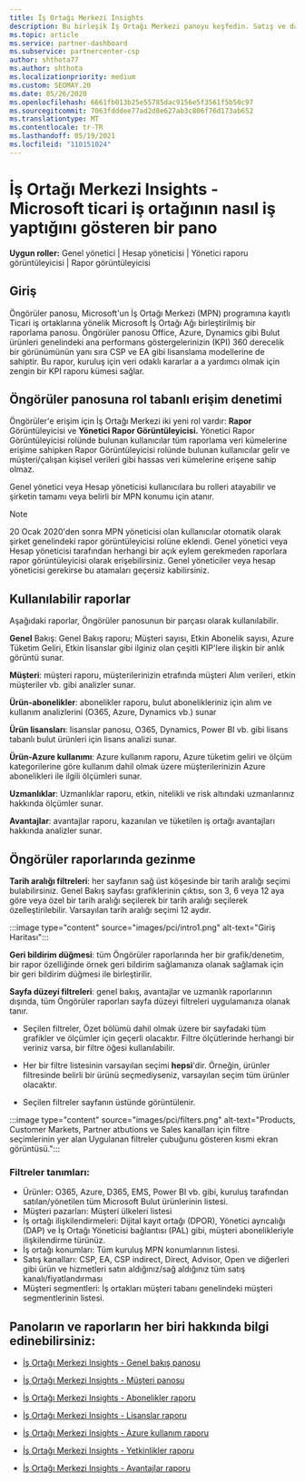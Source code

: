 ```yaml
---
title: İş Ortağı Merkezi Insights
description: Bu birleşik İş Ortağı Merkezi panoyu keşfedin. Satış ve dağıtım, müşteri geliştirme ve daha fazlası için KIP'lerde nasıl ilerlersiniz?
ms.topic: article
ms.service: partner-dashboard
ms.subservice: partnercenter-csp
author: shthota77
ms.author: shthota
ms.localizationpriority: medium
ms.custom: SEOMAY.20
ms.date: 05/26/2020
ms.openlocfilehash: 6661fb013b25e55785dac9156e5f3561f5b50c97
ms.sourcegitcommit: 7063fdddee77ad2d8e627ab3c806f76d173ab652
ms.translationtype: MT
ms.contentlocale: tr-TR
ms.lasthandoff: 05/19/2021
ms.locfileid: "110151024"
---
```

# <a name="partner-center-insights---a-dashboard-that-shows-how-a-microsoft-commercial-partner-is-doing"></a>İş Ortağı Merkezi Insights - Microsoft ticari iş ortağının nasıl iş yaptığını gösteren bir pano

**Uygun roller:** Genel yönetici | Hesap yöneticisi | Yönetici raporu görüntüleyicisi | Rapor görüntüleyicisi

## <a name="introduction"></a>Giriş

Öngörüler panosu, Microsoft'un İş Ortağı Merkezi (MPN) programına kayıtlı Ticari iş ortaklarına yönelik Microsoft İş Ortağı Ağı birleştirilmiş bir raporlama panosu. Öngörüler panosu Office, Azure, Dynamics gibi Bulut ürünleri genelindeki ana performans göstergelerinizin (KPI) 360 derecelik bir görünümünün yanı sıra CSP ve EA gibi lisanslama modellerine de sahiptir. Bu rapor, kuruluş için veri odaklı kararlar a a yardımcı olmak için zengin bir KPI raporu kümesi sağlar. 

## <a name="role-based-access-control-to-the-insights-dashboard"></a>Öngörüler panosuna rol tabanlı erişim denetimi

Öngörüler'e erişim için İş Ortağı Merkezi iki yeni rol vardır: **Rapor** Görüntüleyicisi ve **Yönetici Rapor Görüntüleyicisi.** Yönetici Rapor Görüntüleyicisi rolünde bulunan kullanıcılar tüm raporlama veri kümelerine erişime sahipken Rapor Görüntüleyicisi rolünde bulunan kullanıcılar gelir ve müşteri/çalışan kişisel verileri gibi hassas veri kümelerine erişene sahip olmaz. 

Genel yönetici veya Hesap yöneticisi kullanıcılara bu rolleri atayabilir ve şirketin tamamı veya belirli bir MPN konumu için atanır.  

>[!Note] 
>20 Ocak 2020'den sonra MPN yöneticisi olan kullanıcılar otomatik olarak şirket genelindeki rapor görüntüleyicisi rolüne eklendi. Genel yönetici veya Hesap yöneticisi tarafından herhangi bir açık eylem gerekmeden raporlara rapor görüntüleyicisi olarak erişebilirsiniz. Genel yöneticiler veya hesap yöneticisi gerekirse bu atamaları geçersiz kabilirsiniz. 

## <a name="reports-available"></a>Kullanılabilir raporlar

Aşağıdaki raporlar, Öngörüler panosunun bir parçası olarak kullanılabilir.

**Genel** Bakış: Genel Bakış raporu; Müşteri sayısı, Etkin Abonelik sayısı, Azure Tüketim Geliri, Etkin lisanslar gibi ilginiz olan çeşitli KIP'lere ilişkin bir anlık görüntü sunar.

**Müşteri**: müşteri raporu, müşterilerinizin etrafında müşteri Alım verileri, etkin müşteriler vb. gibi analizler sunar.

**Ürün-abonelikler**: abonelikler raporu, bulut abonelikleriniz için alım ve kullanım analizlerini (O365, Azure, Dynamics vb.) sunar

**Ürün lisansları**: lisanslar panosu, O365, Dynamics, Power BI vb. gibi lisans tabanlı bulut ürünleri için lisans analizi sunar.

**Ürün-Azure kullanımı**: Azure kullanım raporu, Azure tüketim geliri ve ölçüm kategorilerine göre kullanım dahil olmak üzere müşterilerinizin Azure abonelikleri ile ilgili ölçümleri sunar.

**Uzmanlıklar**: Uzmanlıklar raporu, etkin, nitelikli ve risk altındaki uzmanlarınız hakkında ölçümler sunar.

**Avantajlar**: avantajlar raporu, kazanılan ve tüketilen iş ortağı avantajları hakkında analizler sunar.

## <a name="navigating-the-insights-reports"></a>Öngörüler raporlarında gezinme

**Tarih aralığı filtreleri**: her sayfanın sağ üst köşesinde bir tarih aralığı seçimi bulabilirsiniz. Genel Bakış sayfası grafiklerinin çıktısı, son 3, 6 veya 12 aya göre veya özel bir tarih aralığı seçilerek bir tarih aralığı seçilerek özelleştirilebilir. Varsayılan tarih aralığı seçimi 12 aydır. 

:::image type="content" source="images/pci/intro1.png" alt-text="Giriş Haritası":::

**Geri bildirim düğmesi**: tüm Öngörüler raporlarında her bir grafik/denetim, bir rapor özelliğinde örnek geri bildirim sağlamanıza olanak sağlamak için bir geri bildirim düğmesi ile birleştirilir. 

 
**Sayfa düzeyi filtreleri**: genel bakış, avantajlar ve uzmanlık raporlarının dışında, tüm Öngörüler raporları sayfa düzeyi filtreleri uygulamanıza olanak tanır. 

- Seçilen filtreler, Özet bölümü dahil olmak üzere bir sayfadaki tüm grafikler ve ölçümler için geçerli olacaktır. Filtre ölçütlerinde herhangi bir veriniz varsa, bir filtre öğesi kullanılabilir. 

- Her bir filtre listesinin varsayılan seçimi **hepsi**'dir. Örneğin, ürünler filtresinde belirli bir ürünü seçmediyseniz, varsayılan seçim tüm ürünler olacaktır.

- Seçilen filtreler sayfanın üstünde görüntülenir. 

:::image type="content" source="images/pci/filters.png" alt-text="Products, Customer Markets, Partner atbutions ve Sales kanalları için filtre seçimlerinin yer alan Uygulanan filtreler çubuğunu gösteren kısmi ekran görüntüsü.":::

### <a name="filters-definitions"></a>Filtreler tanımları:

- Ürünler: O365, Azure, D365, EMS, Power BI vb. gibi, kuruluş tarafından satılan/yönetilen tüm Microsoft Bulut ürünlerinin listesi.
- Müşteri pazarları: Müşteri ülkeleri listesi
- İş ortağı ilişkilendirmeleri: Dijital kayıt ortağı (DPOR), Yönetici ayrıcalığı (DAP) ve İş Ortağı Yöneticisi bağlantısı (PAL) gibi, müşteri abonelikleriyle ilişkilendirme türünüz. 
- İş ortağı konumları: Tüm kuruluş MPN konumlarının listesi.
- Satış kanalları: CSP, EA, CSP indirect, Direct, Advisor, Open ve diğerleri gibi ürün ve hizmetleri satın aldığınız/sağ aldığınız tüm satış kanalı/fiyatlandırması
- Müşteri segmentleri: İş ortakları müşteri tabanı genelindeki müşteri segmentlerinin listesi.

## <a name="read-about-each-of-the-dashboards-and-reports"></a>Panoların ve raporların her biri hakkında bilgi edinebilirsiniz:

- [İş Ortağı Merkezi Insights - Genel bakış panosu](pci-overview-report.md)

- [İş Ortağı Merkezi Insights - Müşteri panosu](pci-customer-report.md)

- [İş Ortağı Merkezi Insights - Abonelikler raporu](pci-product-subscriptions-report.md)

- [İş Ortağı Merkezi Insights - Lisanslar raporu](pci-product-licenses-report.md)

- [İş Ortağı Merkezi Insights - Azure kullanım raporu](pci-azure-usage-report.md)

- [İş Ortağı Merkezi Insights - Yetkinlikler raporu](pci-competencies-report.md)

- [İş Ortağı Merkezi Insights - Avantajlar raporu](pci-benefits-report.md)
